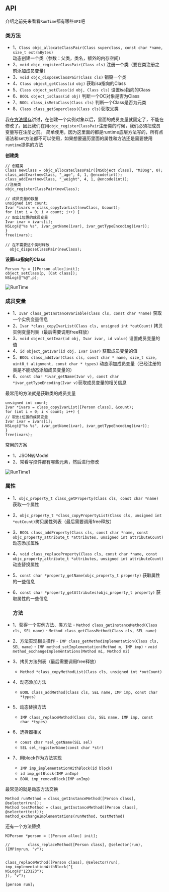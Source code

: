 ## API

介绍之前先来看看`RunTime`都有哪些`API`吧

### 类方法

- 1、`Class objc_allocateClassPair(Class superclass, const char *name, size_t extraBytes)` 动态创建一个类（参数：父类，类名，额外的内存空间）
- 2、`void objc_registerClassPair(Class cls)` 注册一个类（要在类注册之前添加成员变量）
- 3、`void objc_disposeClassPair(Class cls)` 销毁一个类
- 4、`Class object_getClass(id obj)` 获取isa指向的Class
- 5、`Class object_setClass(id obj, Class cls)` 设置isa指向的Class
- 6、`BOOL object_isClass(id obj)` 判断一个OC对象是否为Class
- 7、`BOOL class_isMetaClass(Class cls)` 判断一个Class是否为元类
- 8、`Class class_getSuperclass(Class cls)`获取父类



我在[方法缓存](./iOS底层/RunTime/2、方法缓存.md)讲过，在创建一个实例对象以后，里面的成员变量就固定了，不能在修改了。因此我们在用`objc_registerClassPair`注册类的时候，我们必须把成员变量写在注册之前。
简单使用，因为这里面的都是runtime底层方法写的，所有点语法和set方法都不可以使用，如果想要遍历里面的属性和方法还是需要使用`runtime`提供的方法

**创建类**

```
// 创建类
Class newClass = objc_allocateClassPair([NSObject class], "MJDog", 0);
class_addIvar(newClass, "_age", 4, 1, @encode(int));
class_addIvar(newClass, "_weight", 4, 1, @encode(int));
//注册类
objc_registerClassPair(newClass);

// 成员变量的数量
unsigned int count;
Ivar *ivars = class_copyIvarList(newClass, &count);
for (int i = 0; i < count; i++) {
// 取出i位置的成员变量
Ivar ivar = ivars[i];
NSLog(@"%s %s", ivar_getName(ivar), ivar_getTypeEncoding(ivar));
}
free(ivars);

// 在不需要这个类时释放
  objc_disposeClassPair(newClass);
```

**设置isa指向的Class**

```
Person *p = [[Person alloc]init];
object_setClass(p, [Cat class]);
NSLog(@"%@",p);
```

![RunTime](./iOS底层/RunTime/RunTime.png)


### 成员变量 

- 1、`Ivar class_getInstanceVariable(Class cls, const char *name)` 获取一个实例变量信息
- 2、`Ivar *class_copyIvarList(Class cls, unsigned int *outCount)` 拷贝实例变量列表（最后需要调用free释放）
- 3、`void object_setIvar(id obj, Ivar ivar, id value)` 设置成员变量的值
- 4、`id object_getIvar(id obj, Ivar ivar)` 获取成员变量的值
- 5、`BOOL class_addIvar(Class cls, const char * name, size_t size, uint8_t alignment, const char * types)` 动态添加成员变量（已经注册的类是不能动态添加成员变量的）
- 6、`const char *ivar_getName(Ivar v), const char *ivar_getTypeEncoding(Ivar v)`获取成员变量的相关信息
 

最常用的方法就是获取类的成员变量

```
unsigned int count;
Ivar *ivars = class_copyIvarList([Person class], &count);
for (int i = 0; i < count; i++) {
// 取出i位置的成员变量
Ivar ivar = ivars[i];
NSLog(@"%s %s", ivar_getName(ivar), ivar_getTypeEncoding(ivar));
}
free(ivars);

```

常用的方案
- 1、JSON转Model
- 2、常看写控件都有哪些元素，然后进行修改


![RunTime1](./iOS底层/RunTime/RunTime1.png)



 ### 属性
 - 1、`objc_property_t class_getProperty(Class cls, const char *name)` 获取一个属性

- 2、`objc_property_t *class_copyPropertyList(Class cls, unsigned int *outCount)`拷贝属性列表（最后需要调用free释放）

- 3、`BOOL class_addProperty(Class cls, const char *name, const objc_property_attribute_t *attributes,
unsigned int attributeCount)` 动态添加属性

- 4、`void class_replaceProperty(Class cls, const char *name, const objc_property_attribute_t *attributes,
unsigned int attributeCount)` 动态替换属性
- 5、`const char *property_getName(objc_property_t property)` 获取属性的一些信息
- 6、`const char *property_getAttributes(objc_property_t property)` 获取属性的一些信息
 
  ### 方法
  
- 1、获得一个实例方法、类方法
        - `Method class_getInstanceMethod(Class cls, SEL name)`
        - `Method class_getClassMethod(Class cls, SEL name)`
- 2、方法实现相关操作
        - `IMP class_getMethodImplementation(Class cls, SEL name)`
        - `IMP method_setImplementation(Method m, IMP imp)`
        - `void method_exchangeImplementations(Method m1, Method m2)`
- 3、拷贝方法列表（最后需要调用free释放）
    - `Method *class_copyMethodList(Class cls, unsigned int *outCount)`
- 4、动态添加方法
    - `BOOL class_addMethod(Class cls, SEL name, IMP imp, const char *types)`
- 5、动态替换方法
    - `IMP class_replaceMethod(Class cls, SEL name, IMP imp, const char *types)`
- 6、选择器相关
    - `const char *sel_getName(SEL sel)`
     - `SEL sel_registerName(const char *str)`
- 7、用block作为方法实现
    - `IMP imp_implementationWithBlock(id block)`
    - `id imp_getBlock(IMP anImp)`
    - `BOOL imp_removeBlock(IMP anImp)`


最常见的就是动态方法交换
```
Method runMethod = class_getInstanceMethod([Person class], @selector(run));
Method testMethod = class_getInstanceMethod([Person class], @selector(test));
method_exchangeImplementations(runMethod, testMethod)
```
还有一个方法替换
```
MJPerson *person = [[Person alloc] init];

//        class_replaceMethod([Person class], @selector(run), (IMP)myrun, "v");


class_replaceMethod([Person class], @selector(run), imp_implementationWithBlock(^{
NSLog(@"123123");
}), "v");

[person run];
```















